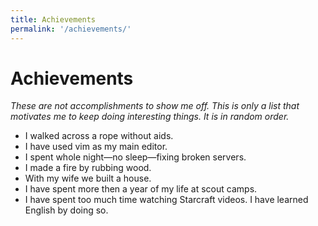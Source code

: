 ```yaml
---
title: Achievements
permalink: '/achievements/'
---
```


# Achievements

_These are not accomplishments to show me off. This is only a list that motivates me to keep doing interesting things. It is in random order._

- I walked across a rope without aids.
- I have used vim as my main editor.
- I spent whole night&mdash;no sleep&mdash;fixing broken servers.
- I made a fire by rubbing wood.
- With my wife we built a house.
- I have spent more then a year of my life at scout camps.
- I have spent too much time watching Starcraft videos. I have learned English by doing so.
